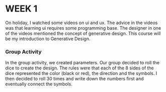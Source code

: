 # WEEK 1

On holiday, I watched some videos on ui and ux. The advice in the videos was that learning ui requires some programming base. The designer in one of the videos mentioned the concept of generative design. This course will be my introduction to Generative Design.

### Group Activity

In the group activity, we created parameters. Our group decided to roll the dice to create the design. The rules were that each of the 8 sides of the dice represented the color (black or red), the direction and the symbols. I then decided to roll 30 times and write down the numbers first and eventually connect the symbols.
